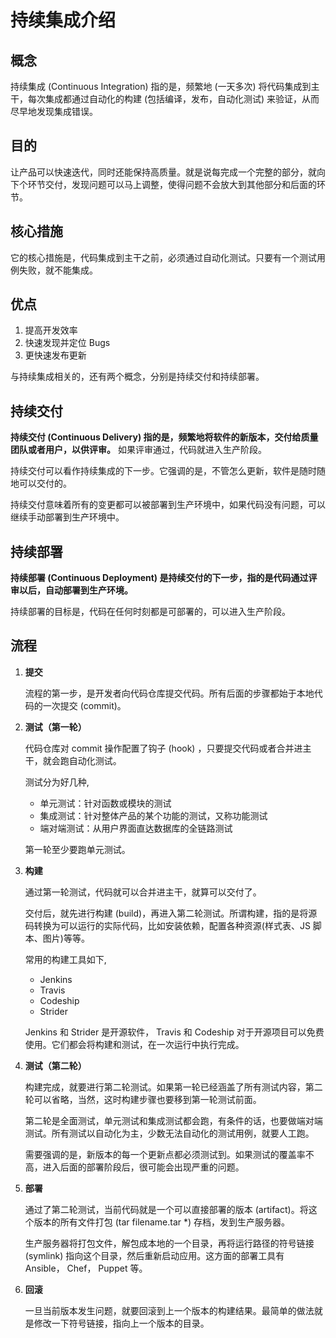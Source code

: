 # 持续集成介绍

## 概念

持续集成 (Continuous Integration) 指的是，频繁地 (一天多次) 将代码集成到主干，每次集成都通过自动化的构建 (包括编译，发布，自动化测试) 来验证，从而尽早地发现集成错误。

## 目的

让产品可以快速迭代，同时还能保持高质量。就是说每完成一个完整的部分，就向下个环节交付，发现问题可以马上调整，使得问题不会放大到其他部分和后面的环节。

## 核心措施

它的核心措施是，代码集成到主干之前，必须通过自动化测试。只要有一个测试用例失败，就不能集成。

## 优点

1. 提高开发效率
1. 快速发现并定位 Bugs
1. 更快速发布更新

与持续集成相关的，还有两个概念，分别是持续交付和持续部署。

## 持续交付

**持续交付 (Continuous Delivery) 指的是，频繁地将软件的新版本，交付给质量团队或者用户，以供评审。** 如果评审通过，代码就进入生产阶段。

持续交付可以看作持续集成的下一步。它强调的是，不管怎么更新，软件是随时随地可以交付的。

持续交付意味着所有的变更都可以被部署到生产环境中，如果代码没有问题，可以继续手动部署到生产环境中。

## 持续部署

**持续部署 (Continuous Deployment) 是持续交付的下一步，指的是代码通过评审以后，自动部署到生产环境。**

持续部署的目标是，代码在任何时刻都是可部署的，可以进入生产阶段。

## 流程

1. **提交**

   流程的第一步，是开发者向代码仓库提交代码。所有后面的步骤都始于本地代码的一次提交 (commit)。

1. **测试（第一轮）**

   代码仓库对 commit 操作配置了钩子 (hook) ，只要提交代码或者合并进主干，就会跑自动化测试。

   测试分为好几种,

   - 单元测试：针对函数或模块的测试
   - 集成测试：针对整体产品的某个功能的测试，又称功能测试
   - 端对端测试：从用户界面直达数据库的全链路测试

   第一轮至少要跑单元测试。

1. **构建**

   通过第一轮测试，代码就可以合并进主干，就算可以交付了。

   交付后，就先进行构建 (build)，再进入第二轮测试。所谓构建，指的是将源码转换为可以运行的实际代码，比如安装依赖，配置各种资源(样式表、JS 脚本、图片)等等。

   常用的构建工具如下,

   - Jenkins
   - Travis
   - Codeship
   - Strider

   Jenkins 和 Strider 是开源软件， Travis 和 Codeship 对于开源项目可以免费使用。它们都会将构建和测试，在一次运行中执行完成。

1. **测试（第二轮）**

   构建完成，就要进行第二轮测试。如果第一轮已经涵盖了所有测试内容，第二轮可以省略，当然，这时构建步骤也要移到第一轮测试前面。

   第二轮是全面测试，单元测试和集成测试都会跑，有条件的话，也要做端对端测试。所有测试以自动化为主，少数无法自动化的测试用例，就要人工跑。

   需要强调的是，新版本的每一个更新点都必须测试到。如果测试的覆盖率不高，进入后面的部署阶段后，很可能会出现严重的问题。

1. **部署**

   通过了第二轮测试，当前代码就是一个可以直接部署的版本 (artifact)。将这个版本的所有文件打包 (tar filename.tar \*) 存档，发到生产服务器。

   生产服务器将打包文件，解包成本地的一个目录，再将运行路径的符号链接 (symlink) 指向这个目录，然后重新启动应用。这方面的部署工具有 Ansible， Chef， Puppet 等。

1. **回滚**

   一旦当前版本发生问题，就要回滚到上一个版本的构建结果。最简单的做法就是修改一下符号链接，指向上一个版本的目录。
